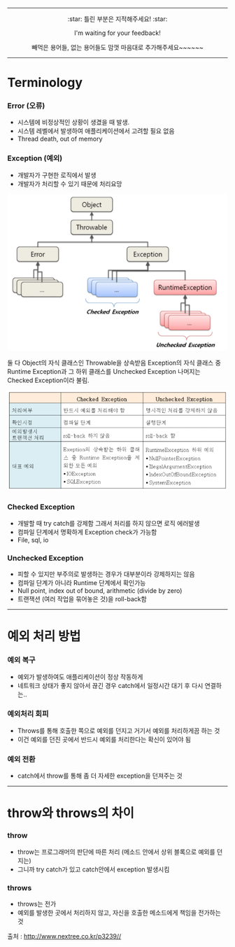 ***
<p align=center> :star: 틀린 부분은 지적해주세요! :star:  
<p align=center> I'm waiting for your feedback!  
<p align=center> 빼먹은 용어들, 없는 용어들도 맘껏 마음대로 추가해주세요~~~~~~



***  



# Terminology  


### Error (오류)
-	시스템에 비정상적인 상황이 생겼을 때 발생.
-	시스템 레벨에서 발생하여 애플리케이션에서 고려할 필요 없음
-	Thread death, out of memory

### Exception (예외)
-	개발자가 구현한 로직에서 발생
-	개발자가 처리할 수 있기 때문에 처리요망

![q](https://github.com/HongYooCho/Java/blob/master/image/1.%20Exception/Throwable.png)


둘 다 Object의 자식 클래스인 Throwable을 상속받음
Exception의 자식 클래스 중 Runtime Exception과 그 하위 클래스를 Unchecked Exception
나머지는 Checked Exception이라 불림.


![q](https://github.com/HongYooCho/Java/blob/master/image/1.%20Exception/checked%20unchecked%20exception.png)


### Checked Exception
-	개발할 때 try catch를 강제함 그래서 처리를 하지 않으면 로직 에러발생
-	컴파일 단계에서 명확하게 Exception check가 가능함
-	File, sql, io

### Unchecked Exception
-	피할 수 있지만 부주의로 발생하는 경우가 대부분이라 강제하지는 않음
-	컴파일 단계가 아니라 Runtime 단계에서 확인가능
-	Null point, index out of bound, arithmetic (divide by zero)
-	트랜잭션 (여러 작업을 묶어놓은 것)을 roll-back함



***



# 예외 처리 방법


### 예외 복구  
-	예외가 발생하여도 애플리케이션이 정상 작동하게
-	네트워크 상태가 좋지 않아서 끊긴 경우 catch에서 일정시간 대기 후 다시 연결하는..

### 예외처리 회피
-	Throws를 통해 호출한 쪽으로 예외를 던지고 거기서 예외를 처리하게끔 하는 것
-	이건 예외를 던진 곳에서 반드시 예외를 처리한다는 확신이 있어야 됨

### 예외 전환
-	catch에서 throw를 통해 좀 더 자세한 exception을 던져주는 것



***  



# throw와 throws의 차이


### throw
-	throw는 프로그래머의 판단에 따른 처리 (메소드 안에서 상위 블록으로 예외를 던지는)
-	그니까 try catch가 있고 catch안에서 exception 발생시킴

### throws
-	throws는 전가
-	예외를 발생한 곳에서 처리하지 않고, 자신을 호출한 메소드에게 책임을 전가하는 것


출처 : http://www.nextree.co.kr/p3239//

